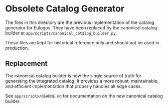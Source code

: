 # Obsolete Catalog Generator

The files in this directory are the previous implementation of the catalog generator for Eulogos.
They have been replaced by the canonical catalog builder at `app/scripts/canonical_catalog_builder.py`.

These files are kept for historical reference only and should not be used in production.

## Replacement

The canonical catalog builder is now the single source of truth for generating the integrated catalog.
It provides a more robust, maintainable, and efficient implementation that properly handles all edge cases.

See `app/scripts/README.md` for documentation on the new canonical catalog builder.
